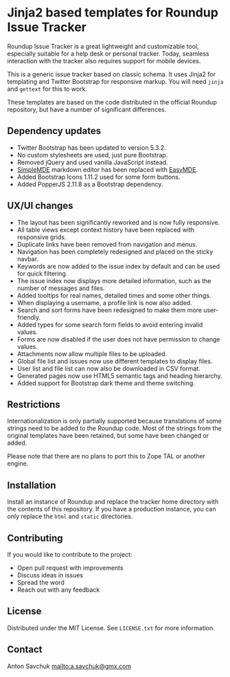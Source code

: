 Jinja2 based templates for Roundup Issue Tracker
================================================

Roundup Issue Tracker is a great lightweight and customizable tool,
especially suitable for a help desk or personal tracker. Today, seamless
interaction with the tracker also requires support for mobile devices.

This is a generic issue tracker based on classic schema. It uses Jinja2 for
templating and Twitter Bootstrap for responsive markup. You will need `jinja`
and `gettext` for this to work.

These templates are based on the code distributed in the official Roundup
repository, but have a number of significant differences.

Dependency updates
------------------

* Twitter Bootstrap has been updated to version 5.3.2.
* No custom stylesheets are used, just pure Bootstrap.
* Removed jQuery and used vanilla JavaScript instead.
* [SimpleMDE](https://github.com/sparksuite/simplemde-markdown-editor/) markdown
  editor has been replaced with
  [EasyMDE](https://github.com/Ionaru/easy-markdown-editor).
* Added Bootstrap Icons 1.11.2 used for some form buttons.
* Added PopperJS 2.11.8 as a Bootstrap dependency.

UX/UI changes
-------------

* The layout has been significantly reworked and is now fully responsive.
* All table views except context history have been replaced with responsive
  grids.
* Duplicate links have been removed from navigation and menus.
* Navigation has been completely redesigned and placed on the sticky navbar.
* Keywords are now added to the issue index by default and can be used for quick
  filtering.
* The issue index now displays more detailed information, such as the number of
  messages and files.
* Added tooltips for real names, detailed times and some other things.
* When displaying a username, a profile link is now also added.
* Search and sort forms have been redesigned to make them more user-friendly.
* Added types for some search form fields to avoid entering invalid values.
* Forms are now disabled if the user does not have permission to change values.
* Attachments now allow multiple files to be uploaded.
* Global file list and issues now use different templates to display files.
* User list and file list can now also be downloaded in CSV format.
* Generated pages now use HTML5 semantic tags and heading hierarchy.
* Added support for Bootstrap dark theme and theme switching.

Restrictions
------------

Internationalization is only partially supported because translations of some
strings need to be added to the Roundup code. Most of the strings from the
original templates have been retained, but some have been changed or added.

Please note that there are no plans to port this to Zope TAL or another engine.

Installation
------------

Install an instance of Roundup and replace the tracker home directory with the
contents of this repository. If you have a production instance, you can only
replace the `html` and `static` directories.

Contributing
------------

If you would like to contribute to the project:

* Open pull request with improvements
* Discuss ideas in issues
* Spread the word
* Reach out with any feedback

License
-------

Distributed under the MIT License. See `LICENSE.txt` for more information.

Contact
-------

Anton Savchuk <mailto:a.savchuk@gmx.com>
